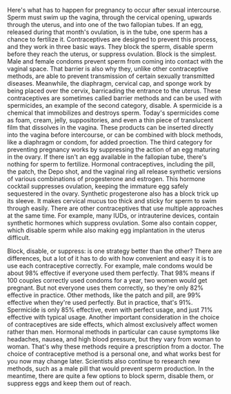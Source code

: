 
Here&#39;s what has to happen for pregnancy
to occur after sexual intercourse.
Sperm must swim up the vagina,
through the cervical opening,
upwards through the uterus,
and into one of the two fallopian tubes.
If an egg, released during 
that month&#39;s ovulation, is in the tube,
one sperm has a chance to fertilize it.
Contraceptives are designed
to prevent this process,
and they work in three basic ways.
They block the sperm,
disable sperm 
before they reach the uterus,
or suppress ovulation.
Block is the simplest.
Male and female condoms prevent
sperm from coming into contact
with the vaginal space.
That barrier is also why they,
unlike other contraceptive methods,
are able to prevent transmission
of certain sexually transmitted diseases.
Meanwhile, the diaphragm, 
cervical cap, and sponge
work by being placed over the cervix,
barricading the entrance to the uterus.
These contraceptives are sometimes
called barrier methods
and can be used with spermicides,
an example of 
the second category, disable.
A spermicide is a chemical 
that immobilizes and destroys sperm.
Today&#39;s spermicides come as foam,
cream, jelly, suppositories,
and even a thin piece of translucent film
that dissolves in the vagina.
These products can be inserted directly
into the vagina before intercourse,
or can be combined with block methods,
like a diaphragm or condom,
for added proection.
The third category 
for preventing pregnancy
works by suppressing the action of an egg
maturing in the ovary.
If there isn&#39;t an egg available 
in the fallopian tube,
there&#39;s nothing for sperm to fertilize.
Hormonal contraceptives,
including the pill, the patch, 
the Depo shot, and the vaginal ring
all release synthetic versions of various
combinations of progesterone and estrogen.
This hormone cocktail 
suppresses ovulation,
keeping the immature egg
safely sequestered in the ovary.
Synthetic progesterone also has a block
trick up its sleeve.
It makes cervical mucus too thick and
sticky for sperm to swim through easily.
There are other contraceptives that
use multiple approaches at the same time.
For example, many IUDs,
or intrauterine devices,
contain synthetic hormones 
which suppress ovulation.
Some also contain copper,
which disable sperm while also making
egg implantation in the uterus difficult.

Block, disable, or suppress:
is one strategy better than the other?
There are differences, but a lot of it
has to do with how convenient
and easy it is to use 
each contraceptive correctly.
For example, male condoms would be
about 98% effective
if everyone used them perfectly.
That 98% means if 100 couples correctly
used condoms for a year,
two women would get pregnant.
But not everyone uses them correctly,
so they&#39;re only 82% effective in practice.
Other methods, like the patch and pill,
are 99% effective
when they&#39;re used perfectly.
But in practice, that&#39;s 91%.
Spermicide is only 85% effective,
even with perfect usage,
and just 71% effective with typical usage.
Another important consideration in the
choice of contraceptives are side effects,
which almost exclusively affect women
rather than men.
Hormonal methods in particular
can cause symptoms like headaches,
nausea,
and high blood pressure,
but they vary from woman to woman.
That&#39;s why these methods
require a prescription from a doctor.
The choice of contraceptive method
is a personal one,
and what works best for you now
may change later.
Scientists also continue to research
new methods,
such as a male pill that would
prevent sperm production.
In the meantime, 
there are quite a few options
to block sperm,
disable them,
or suppress eggs
and keep them out of reach.
